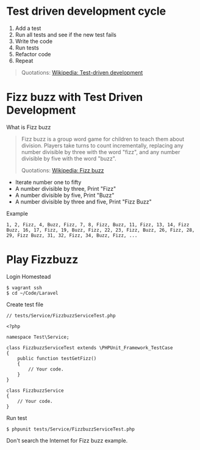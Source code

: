 # Test driven development cycle

1. Add a test
1. Run all tests and see if the new test fails
1. Write the code
1. Run tests
1. Refactor code
1. Repeat

> Quotations: [Wikipedia: Test-driven development](https://en.wikipedia.org/wiki/Test-driven_development#Test-driven_development_cycle)

# Fizz buzz with Test Driven Development

What is Fizz buzz

> Fizz buzz is a group word game for children to teach them about division. Players take turns to count incrementally, replacing any number divisible by three with the word "fizz", and any number divisible by five with the word "buzz".
> 
> Quotations: [Wikipedia: Fizz buzz](https://en.wikipedia.org/wiki/Fizz_buzz)

- Iterate number one to fifty
- A number divisible by three, Print "Fizz"
- A number divisible by five, Print "Buzz"
- A number divisible by three and five, Print "Fizz Buzz"

Example

```
1, 2, Fizz, 4, Buzz, Fizz, 7, 8, Fizz, Buzz, 11, Fizz, 13, 14, Fizz Buzz, 16, 17, Fizz, 19, Buzz, Fizz, 22, 23, Fizz, Buzz, 26, Fizz, 28, 29, Fizz Buzz, 31, 32, Fizz, 34, Buzz, Fizz, ...
```

# Play Fizzbuzz

Login Homestead

```
$ vagrant ssh
$ cd ~/Code/Laravel
```

Create test file

```
// tests/Service/FizzbuzzServiceTest.php

<?php

namespace Test\Service;

class FizzbuzzServiceTest extends \PHPUnit_Framework_TestCase
{
    public function testGetFizz()
    {
        // Your code.
    }
}

class FizzbuzzService
{
    // Your code.
}
```

Run test

```
$ phpunit tests/Service/FizzbuzzServiceTest.php
```

Don't search the Internet for Fizz buzz example.
